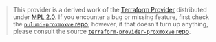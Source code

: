 > This provider is a derived work of the [Terraform Provider](https://github.com/bpg/terraform-provider-proxmoxve)
> distributed under [MPL 2.0](https://www.mozilla.org/en-US/MPL/2.0/). If you encounter a bug or missing feature,
> first check the [`pulumi-proxmoxve` repo](https://github.com/muhlba91/pulumi-proxmoxve/issues); however, if that doesn't turn up anything,
> please consult the source [`terraform-provider-proxmoxve` repo](https://github.com/bpg/terraform-provider-proxmoxve/issues).